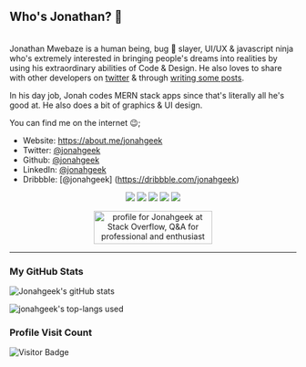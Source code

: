 ## Who's Jonathan? 🤨

\
Jonathan Mwebaze is a human being, bug 🐛 slayer, UI/UX & javascript ninja who's extremely interested in bringing people's dreams into realities by using his extraordinary abilities of Code & Design. He also loves to share with other developers on [twitter](https://twitter.com/jonahgeek) & through [writing some posts](https://www.getrevue.co/app/issues).

In his day job, Jonah codes MERN stack apps since that's literally all he's good at. He also does a bit of graphics & UI design.

You can find me on the internet 😉;

- Website: https://about.me/jonahgeek
- Twitter: [@jonahgeek](https://twitter.com/jonahgeek)
- Github: [@jonahgeek](https://github.com/jonahgeek)
- LinkedIn: [@jonahgeek](https://linkedin.com/in/jonahgeek)
- Dribbble: [@jonahgeek] (https://dribbble.com/jonahgeek)

<div align='center'>
    <span><img src="https://img.shields.io/badge/HTML5-E34F26?style=flat-square&logo=HTML5&logoColor=white"/><span>
    <img src="https://img.shields.io/badge/CSS3-1572B6?style=flat-square&logo=CSS3&logoColor=white"/>
    <img src="https://img.shields.io/badge/Sass-CC6699?style=flat-square&logo=Sass&logoColor=white"/>
    <img src="https://img.shields.io/badge/JavaScript-F7DF1E?style=flat-square&logo=JavaScript&logoColor=white"/>
    <img src="https://img.shields.io/badge/react-61DAFB?style=flat-square&logo=react&logoColor=white"/>
    <p></p>  
    <a href="https://stackoverflow.com/users/8396859/jonahgeek"><img src="https://stackoverflow.com/users/flair/8396859.png" width="208" height="58" alt="profile for Jonahgeek at Stack Overflow, Q&amp;A for professional and enthusiast programmers" title="profile for Jonahgeek at Stack Overflow, Q&amp;A for professional and enthusiast programmers"></a>  
  </div>

---

### My GitHub Stats

![Jonahgeek's gitHub stats](https://github-readme-stats.vercel.app/api?username=jonahgeek&show_icons=true&theme=radical)

![jonahgeek's top-langs used](https://github-readme-stats.vercel.app/api/top-langs?username=jonahgeek&show_icons=true&locale=en&layout=compact&langs_count=10&theme=radical)

### Profile Visit Count

![Visitor Badge](https://visitor-badge.laobi.icu/badge?page_id=jonahgeek.jonahgeek)
<br>

</div>
